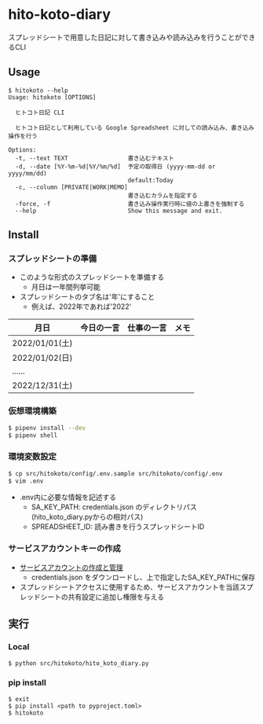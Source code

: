 # hito-koto-diary
スプレッドシートで用意した日記に対して書き込みや読み込みを行うことができるCLI

## Usage
```
$ hitokoto --help
Usage: hitokoto [OPTIONS]

  ヒトコト日記 CLI

  ヒトコト日記として利用している Google Spreadsheet に対しての読み込み、書き込み操作を行う

Options:
  -t, --text TEXT                 書き込むテキスト
  -d, --date [%Y-%m-%d|%Y/%m/%d]  予定の取得日 (yyyy-mm-dd or yyyy/mm/dd)
                                  default:Today
  -c, --column [PRIVATE|WORK|MEMO]
                                  書き込むカラムを指定する
  -force, -f                      書き込み操作実行時に値の上書きを強制する
  --help                          Show this message and exit.
```

## Install
### スプレッドシートの準備
* このような形式のスプレッドシートを準備する
  * 月日は一年間列挙可能
* スプレッドシートのタブ名は'年'にすること
  * 例えば、2022年であれば'2022'

|月日|今日の一言|仕事の一言|メモ|
|---|---|---|---|
|2022/01/01(土)||||
|2022/01/02(日)||||
|......||||
|2022/12/31(土)||||

### 仮想環境構築
```zsh
$ pipenv install --dev
$ pipenv shell
```

### 環境変数設定
```zsh
$ cp src/hitokoto/config/.env.sample src/hitokoto/config/.env
$ vim .env
```
* .env内に必要な情報を記述する
  * SA_KEY_PATH: credentials.json のディレクトリパス(hito_koto_diary.pyからの相対パス)
  * SPREADSHEET_ID: 読み書きを行うスプレッドシートID

### サービスアカウントキーの作成
* [サービスアカウントの作成と管理](https://cloud.google.com/iam/docs/creating-managing-service-accounts?hl=ja#creating_a_service_account)
  * credentials.json をダウンロードし、上で指定したSA_KEY_PATHに保存
* スプレッドシートアクセスに使用するため、サービスアカウントを当該スプレッドシートの共有設定に追加し権限を与える

## 実行
### Local
```
$ python src/hitokoto/hito_koto_diary.py
```

### pip install
```
$ exit
$ pip install <path to pyproject.toml>
$ hitokoto
```
